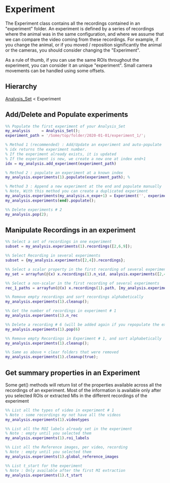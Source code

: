 # Experiment

The Experiment class contains all the recordings contained in an "experiment" folder. An experiment is defined by a series of recordings where the animal was in the same configuration, and where we assume that we can compare the video coming from these recordings. For example, if you change the animal, or if you moved / reposition significantly the animal or the cameras, you should consider changing the "Experiment". 

As a rule of thumb, if you can use the same ROIs throughout the experiment, you can consider it an unique "experiment". Small camera movements can be handled using some offsets.

## Hierarchy

[Analysis_Set](Analysis_Set.md) < Experiment

## Add/Delete and Populate experiments

```matlab
%% Populate the first experiment of your Analysis_Set
my_analysis 	= Analysis_Set();
experiment_path = '/Some/top/folder/2020-01-01/experiment_1/';

% Method 1 (recommended) : Add/Update an experiment and auto-populate
% idx returns the experiment number.
% If the experiment already exists, it is updated
% If the experiment is new, we create a new one at index end+1
idx = my_analysis.add_experiment(experiment_path)

% Method 2 : populate an experiment at a known index
my_analysis.experiments(1).populate(experiment_path); %

% Method 3 : Append a new experiment at the end and populate manually
% Note, With this method you can create a duplicated experiment
my_analysis.experiments(my_analysis.n_expe+1) = Experiment('', experiment_path);
my_analysis.experiments(end).populate();

%% Delete experiments # 2
my_analysis.pop(2);
```



## Manipulate Recordings in an experiment

```matlab
%% Select a set of recordings in one experiment
subset = my_analysis.experiments(1).recordings([2,6,9]);

%% Select Recording in several experiments
subset = {my_analysis.experiments([2,4]).recordings};

%% Select a scalar property in the first recording of several experiments
my_set = arrayfun(@(x) x.recordings(1).n_vid, analysis.experiments([2,4]));

%% Select a non-scalar in the first recording of several experiments
rec_1_paths = arrayfun(@(x) x.recordings(1).path, [my_analysis.experiments([2,4])], 'UniformOutput', false)';

%% Remove empty recordings and sort recordings alphabetically
my_analysis.experiments(1).cleanup();

%% Get the number of recordings in experiment # 1
my_analysis.experiments(1).n_rec

%% Delete a recording # 6 (will be added again if you repopulate the experiment)
my_analysis.experiments(1).pop(6)

%% Remove empty Recordings in Experiment # 1, and sort alphabetically
my_analysis.experiments(1).cleanup();

%% Same as above + clear folders that were removed
my_analysis.experiments(1).cleanup(true);
```



## Get summary properties in an Experiment 

Some get() methods will return list of the properties available across all the recordings of an experiment. Most of the information is available only after you selected ROIs or extracted MIs in the different recordings of the experiment

```matlab
%% List all the types of video in experiment # 1
% Note : some recordings my not have all the videos
my_analysis.experiments(1).videotypes

%% List all the ROI labels already set in the experiment
% Note : empty until you selected them
my_analysis.experiments(1).roi_labels

%% List all the Reference images, per video, recording
% Note : empty until you selected them
my_analysis.experiments(1).global_reference_images

%% List t_start for the experiment
% Note : Only available after the first MI extraction
my_analysis.experiments(1).t_start
```

